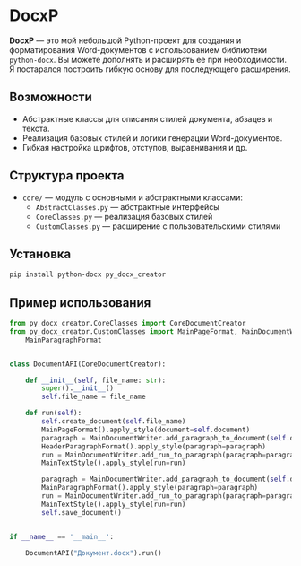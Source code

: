﻿# DocxP

**DocxP** — это мой небольшой Python-проект для создания и форматирования Word-документов с использованием библиотеки `python-docx`.
Вы можете дополнять и расширять ее при необходимости. Я постарался построить гибкую основу для последующего расширения.


## Возможности

- Абстрактные классы для описания стилей документа, абзацев и текста.
- Реализация базовых стилей и логики генерации Word-документов.
- Гибкая настройка шрифтов, отступов, выравнивания и др.

## Структура проекта

- `core/` — модуль с основными и абстрактными классами:
  - `AbstractClasses.py` — абстрактные интерфейсы
  - `CoreClasses.py` — реализация базовых стилей
  - `CustomClasses.py` — расширение с пользовательскими стилями

## Установка

```bash
pip install python-docx py_docx_creator
```

## Пример использования

```python
from py_docx_creator.CoreClasses import CoreDocumentCreator
from py_docx_creator.CustomClasses import MainPageFormat, MainDocumentWriter, HeaderParagraphFormat, MainTextStyle, \
    MainParagraphFormat


class DocumentAPI(CoreDocumentCreator):

    def __init__(self, file_name: str):
        super().__init__()
        self.file_name = file_name

    def run(self):
        self.create_document(self.file_name)
        MainPageFormat().apply_style(document=self.document)
        paragraph = MainDocumentWriter.add_paragraph_to_document(self.document)
        HeaderParagraphFormat().apply_style(paragraph=paragraph)
        run = MainDocumentWriter.add_run_to_paragraph(paragraph=paragraph, text="Какой либо текст")
        MainTextStyle().apply_style(run=run)

        paragraph = MainDocumentWriter.add_paragraph_to_document(self.document)
        MainParagraphFormat().apply_style(paragraph=paragraph)
        run = MainDocumentWriter.add_run_to_paragraph(paragraph=paragraph, text="Какой либо текст")
        MainTextStyle().apply_style(run=run)
        self.save_document()


if __name__ == '__main__':
    
    DocumentAPI("Документ.docx").run()
```




